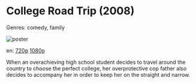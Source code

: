 # College Road Trip (2008)

Genres: comedy, family

![poster](http://image.tmdb.org/t/p/w500/nz85hJqEJfT6h42C7E9xcvT4SVt.jpg)

en:
  [720p](magnet:?xt=urn:btih:5003548B118DC71968CCFEABE33F671E57E5D338&tr=udp://glotorrents.pw:6969/announce&tr=udp://tracker.opentrackr.org:1337/announce&tr=udp://torrent.gresille.org:80/announce&tr=udp://tracker.openbittorrent.com:80&tr=udp://tracker.coppersurfer.tk:6969&tr=udp://tracker.leechers-paradise.org:6969&tr=udp://p4p.arenabg.ch:1337&tr=udp://tracker.internetwarriors.net:1337)
  [1080p](magnet:?xt=urn:btih:494504C02400AD87C6260FD5E4F087375F792D25&tr=udp://glotorrents.pw:6969/announce&tr=udp://tracker.opentrackr.org:1337/announce&tr=udp://torrent.gresille.org:80/announce&tr=udp://tracker.openbittorrent.com:80&tr=udp://tracker.coppersurfer.tk:6969&tr=udp://tracker.leechers-paradise.org:6969&tr=udp://p4p.arenabg.ch:1337&tr=udp://tracker.internetwarriors.net:1337)
  


When an overachieving high school student decides to travel around the country to choose the perfect college, her overprotective cop father also decides to accompany her in order to keep her on the straight and narrow.
